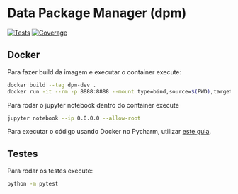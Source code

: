 # Data Package Manager (dpm)

[![Tests](https://github.com/splor-mg/dpm/actions/workflows/tests.yaml/badge.svg)](https://github.com/splor-mg/dpm/actions/)
[![Coverage](https://codecov.io/gh/splor-mg/dpm/branch/main/graph/badge.svg)](https://app.codecov.io/gh/splor-mg/dpm)

## Docker

Para fazer build da imagem e executar o container execute:

```bash
docker build --tag dpm-dev .
docker run -it --rm -p 8888:8888 --mount type=bind,source=$(PWD),target=/project dpm-dev
```

Para rodar o jupyter notebook dentro do container execute

```bash
jupyter notebook --ip 0.0.0.0 --allow-root
```

Para executar o código usando Docker no Pycharm, utilizar [este guia](https://github.com/splor-mg/dpm/issues/5).

## Testes

Para rodar os testes execute:

```bash
python -m pytest
```
